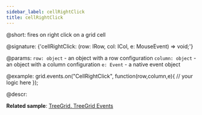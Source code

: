 ```yaml
---
sidebar_label: cellRightClick
title: cellRightClick
---          
```


@short: fires on right click on a grid cell

@signature: {'cellRightClick: (row: IRow, col: ICol, e: MouseEvent) => void;'}

@params:
`row: object` - an object with a row configuration
`column: object` - an object with a column configuration
`e: Event` - a native event object

@example:
grid.events.on("CellRightClick", function(row,column,e){
     // your logic here
});

@descr:

**Related sample**: [TreeGrid. TreeGrid Events](https://snippet.dhtmlx.com/sgwnxshe)
